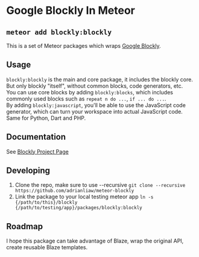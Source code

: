 Google Blockly In Meteor
========================

`meteor add blockly:blockly`
----------------------------

This is a set of Meteor packages which wraps [Google Blockly](https://developers.google.com/blockly).

Usage
-----
`blockly:blockly` is the main and core package, it includes the blockly core. But only blockly "itself", without common blocks, code generators, etc.  
You can use core blocks by adding `blockly:blocks`, which includes commonly used blocks such as `repeat n do ...`, `if ... do ...`.   
By adding `blockly:javascript`, you'll be able to use the JavaScript code generator, which can turn your workspace into actual JavaScript code. Same for Python, Dart and PHP.

Documentation
-------------
See [Blockly Project Page](https://developers.google.com/blockly)

Developing
----------
1. Clone the repo, make sure to use --recursive `git clone --recursive https://github.com/adrianliaw/meteor-blockly`
2. Link the package to your local testing meteor app `ln -s {/path/to/this}/blockly {/path/to/testing/app}/packages/blockly:blockly`

Roadmap
-------
I hope this package can take advantage of Blaze, wrap the original API, create reusable Blaze templates. 
